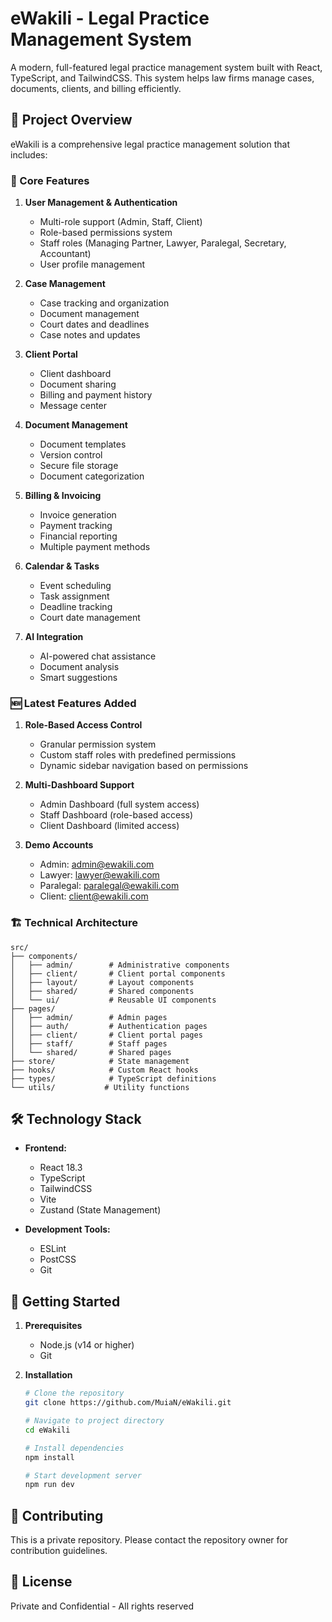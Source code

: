 # eWakili - Legal Practice Management System

A modern, full-featured legal practice management system built with React, TypeScript, and TailwindCSS. This system helps law firms manage cases, documents, clients, and billing efficiently.

## 🚀 Project Overview

eWakili is a comprehensive legal practice management solution that includes:

### 🔑 Core Features

1. **User Management & Authentication**
   - Multi-role support (Admin, Staff, Client)
   - Role-based permissions system
   - Staff roles (Managing Partner, Lawyer, Paralegal, Secretary, Accountant)
   - User profile management

2. **Case Management**
   - Case tracking and organization
   - Document management
   - Court dates and deadlines
   - Case notes and updates

3. **Client Portal**
   - Client dashboard
   - Document sharing
   - Billing and payment history
   - Message center

4. **Document Management**
   - Document templates
   - Version control
   - Secure file storage
   - Document categorization

5. **Billing & Invoicing**
   - Invoice generation
   - Payment tracking
   - Financial reporting
   - Multiple payment methods

6. **Calendar & Tasks**
   - Event scheduling
   - Task assignment
   - Deadline tracking
   - Court date management

7. **AI Integration**
   - AI-powered chat assistance
   - Document analysis
   - Smart suggestions

### 🆕 Latest Features Added

1. **Role-Based Access Control**
   - Granular permission system
   - Custom staff roles with predefined permissions
   - Dynamic sidebar navigation based on permissions

2. **Multi-Dashboard Support**
   - Admin Dashboard (full system access)
   - Staff Dashboard (role-based access)
   - Client Dashboard (limited access)

3. **Demo Accounts**
   - Admin: admin@ewakili.com
   - Lawyer: lawyer@ewakili.com
   - Paralegal: paralegal@ewakili.com
   - Client: client@ewakili.com

### 🏗️ Technical Architecture

```
src/
├── components/
│   ├── admin/        # Administrative components
│   ├── client/       # Client portal components
│   ├── layout/       # Layout components
│   ├── shared/       # Shared components
│   └── ui/           # Reusable UI components
├── pages/
│   ├── admin/        # Admin pages
│   ├── auth/         # Authentication pages
│   ├── client/       # Client portal pages
│   ├── staff/        # Staff pages
│   └── shared/       # Shared pages
├── store/            # State management
├── hooks/            # Custom React hooks
├── types/            # TypeScript definitions
└── utils/           # Utility functions
```

## 🛠️ Technology Stack

- **Frontend:**
  - React 18.3
  - TypeScript
  - TailwindCSS
  - Vite
  - Zustand (State Management)

- **Development Tools:**
  - ESLint
  - PostCSS
  - Git

## 🚀 Getting Started

1. **Prerequisites**
   - Node.js (v14 or higher)
   - Git

2. **Installation**
   ```bash
   # Clone the repository
   git clone https://github.com/MuiaN/eWakili.git

   # Navigate to project directory
   cd eWakili

   # Install dependencies
   npm install

   # Start development server
   npm run dev
   ```

## 👥 Contributing

This is a private repository. Please contact the repository owner for contribution guidelines.

## 📄 License

Private and Confidential - All rights reserved